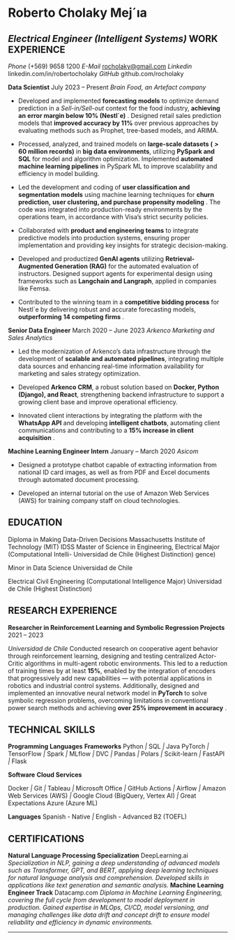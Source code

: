 # **Roberto Cholaky Mej´ıa**
## *Electrical Engineer (Intelligent Systems)* **WORK EXPERIENCE**


*Phone* (+569) 9658 1200
*E-Mail* rocholaky@gmail.com
*Linkedin* linkedin.com/in/robertocholaky
*GitHub* github.com/rocholaky


**Data Scientist** July 2023 – Present
*Brain Food, an Artefact company*

  - Developed and implemented **forecasting models** to optimize demand prediction in a *Sell-in/Sell-out* context for the food industry, **achieving an**
**error margin below 10% (Nestl´e)** . Designed retail sales prediction models that **improved accuracy by 11%** over previous approaches by
evaluating methods such as Prophet, tree-based models, and ARIMA.

  - Processed, analyzed, and trained models on **large-scale datasets (** ***>*** **60 million records)** in **big data environments**, utilizing **PySpark and**
**SQL** for model and algorithm optimization. Implemented **automated machine learning pipelines** in PySpark ML to improve scalability and
efficiency in model building.

  - Led the development and coding of **user classification and segmentation models** using machine learning techniques for **churn prediction,**
**user clustering, and purchase propensity modeling** . The code was integrated into production-ready environments by the operations team, in
accordance with Visa’s strict security policies.

  - Collaborated with **product and engineering teams** to integrate predictive models into production systems, ensuring proper implementation and
providing key insights for strategic decision-making.

  - Developed and productized **GenAI agents** utilizing **Retrieval-Augmented Generation (RAG)** for the automated evaluation of instructors.
Designed support agents for experimental design using frameworks such as **Langchain and Langraph**, applied in companies like Femsa.

  - Contributed to the winning team in a **competitive bidding process** for Nestl´e by delivering robust and accurate forecasting models, **outperforming**
**14 competing firms** .

**Senior Data Engineer** March 2020 – June 2023
*Arkenco Marketing and Sales Analytics*

  - Led the modernization of Arkenco’s data infrastructure through the development of **scalable and automated pipelines**, integrating multiple data
sources and enhancing real-time information availability for marketing and sales strategy optimization.

  - Developed **Arkenco CRM**, a robust solution based on **Docker, Python (Django), and React**, strengthening backend infrastructure to support a
growing client base and improve operational efficiency.

  - Innovated client interactions by integrating the platform with the **WhatsApp API** and developing **intelligent chatbots**, automating client
communications and contributing to a **15% increase in client acquisition** .

**Machine Learning Engineer Intern** January – March 2020
*Asicom*

  - Designed a prototype chatbot capable of extracting information from national ID card images, as well as from PDF and Excel documents through
automated document processing.

  - Developed an internal tutorial on the use of Amazon Web Services (AWS) for training company staff on cloud technologies.
## **EDUCATION**

Diploma in Making Data-Driven Decisions Massachusetts Institute of Technology (MIT) IDSS
Master of Science in Engineering, Electrical Major (Computational Intelli- Universidad de Chile (Highest Distinction)
gence)

Minor in Data Science Universidad de Chile

Electrical Civil Engineering (Computational Intelligence Major) Universidad de Chile (Highest Distinction)
## **RESEARCH EXPERIENCE**

**Researcher in Reinforcement Learning and Symbolic Regression Projects** 2021 – 2023

*Universidad de Chile*
Conducted research on cooperative agent behavior through reinforcement learning, designing and testing centralized Actor-Critic algorithms in
multi-agent robotic environments. This led to a reduction of training times by at least **15%**, enabled by the integration of encoders that progressively
add new capabilities — with potential applications in robotics and industrial control systems.
Additionally, designed and implemented an innovative neural network model in **PyTorch** to solve symbolic regression problems, overcoming limitations
in conventional power search methods and achieving **over 25% improvement in accuracy** .
## **TECHNICAL SKILLS**

**Programming Languages** **Frameworks**
Python *|* SQL *|* Java PyTorch *|* TensorFlow *|* Spark *|* MLflow *|* DVC *|* Pandas *|* Polars *|*
Scikit-learn *|* FastAPI *|* Flask

**Software** **Cloud Services**

Docker *|* Git *|* Tableau *|* Microsoft Office *|* GitHub Actions *|* Airflow *|* Amazon Web Services (AWS) *|* Google Cloud (BigQuery, Vertex AI) *|*
Great Expectations Azure (Azure ML)

**Languages**
Spanish - Native *|* English - Advanced B2 (TOEFL)
## **CERTIFICATIONS**

**Natural Language Processing Specialization** DeepLearning.ai
*Specialization in NLP, gaining a deep understanding of advanced models such as Transformer, GPT, and BERT, applying deep learning techniques for*
*natural language analysis and comprehension. Developed skills in applications like text generation and semantic analysis.*
**Machine Learning Engineer Track** Datacamp.com
*Diploma in Machine Learning Engineering, covering the full cycle from development to model deployment in production. Gained expertise in MLOps,*
*CI/CD, model versioning, and managing challenges like data drift and concept drift to ensure model reliability and efficiency in dynamic environments.*


-----


